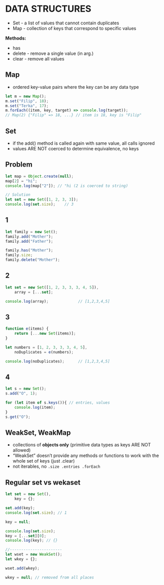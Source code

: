 # DATA STRUCTURES
* Set - a list of values that cannot contain duplicates
* Map - collection of keys that correspond to specific values

**Methods:**
* has
* delete - remove a single value (in arg.)
* clear - remove all values


## Map
* ordered key-value pairs where the key can be any data type
```js
let m = new Map();
m.set("Filip", 18);
m.set("Terka", 17);
m.forEach((item, key, target) => console.log(target)); 
// Map(2) {"Filip" => 18, ...} // item is 18, key is "Filip" 
```

## Set
* if the add() method is called again with same value, all calls ignored
* values ARE NOT coerced to determine equivalence, no keys


## Problem
```js
let map = Object.create(null);
map[2] = "hi";
console.log(map["2"]); // "hi (2 is coerced to string)

// Solution
let set = new Set([1, 2, 3, 3]);
console.log(set.size);    // 3
```


## 1
```js
let family = new Set();
family.add("Mother");
family.add("Father");

family.has("Mother");
family.size;
family.delete("Mother");

```

## 2
```js
let set = new Set([1, 2, 3, 3, 3, 4, 5]),
    array = [...set];

console.log(array);             // [1,2,3,4,5]
```

## 3
```javascript
function e(items) {
    return [...new Set(items)];
}

let numbers = [1, 2, 3, 3, 3, 4, 5],
    noDuplicates = e(numbers);

console.log(noDuplicates);      // [1,2,3,4,5]
```

## 4
```js
let s = new Set();
s.add("O", 1);

for (let item of s.keys()){ // entries, values
    console.log(item);
}
s.get("O"); 
```



## WeakSet, WeakMap
* collections of **objects only** (primitive data types as keys ARE NOT allowed)
* “WeakSet” doesn’t provide any methods or functions to work with the whole set of keys (just .clear)
*  not iterables, no ```.size .entries .forEach```

## Regular set vs wekaset
```js
let set = new Set(),
    key = {};

set.add(key);
console.log(set.size); // 1

key = null;

console.log(set.size);
key = [...set][0];
console.log(key); // {}

//-----------------------
let wset = new WeakSet();
let wkey = {};

wset.add(wkey);

wkey = null; // removed from all places
```

